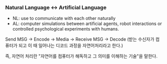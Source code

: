 ### Natural Language <-> Artificial Language

- NL: use to communicate with each other naturally
- AL: computer simulations between artificial agents, robot interactions or controlled psychological experiments with humans.

Send MSG -> Encode -> Media -> Receive MSG -> Decode (받는 수신자가 컴퓨터가 되고 이 때 일어나는 디코드 과정을 자연어처리라고 한다.)

즉, 자연어 처리란 "자연어를 컴퓨터가 해독하고 그 의미를 이해하는 기술"을 말한다.
